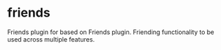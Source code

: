 # friends
Friends plugin for  based on Friends plugin. Friending functionality to be used across multiple features.
